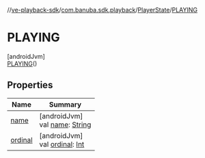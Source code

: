 //[ve-playback-sdk](../../../../index.md)/[com.banuba.sdk.playback](../../index.md)/[PlayerState](../index.md)/[PLAYING](index.md)

# PLAYING

[androidJvm]\
[PLAYING](index.md)()

## Properties

| Name | Summary |
|---|---|
| [name](../../../com.banuba.sdk.playback.internal.avplayer.audio/-a-v-player-audio-output-type/-a-u-d-i-o_-t-r-a-c-k/index.md#-372974862%2FProperties%2F1203721431) | [androidJvm]<br>val [name](../../../com.banuba.sdk.playback.internal.avplayer.audio/-a-v-player-audio-output-type/-a-u-d-i-o_-t-r-a-c-k/index.md#-372974862%2FProperties%2F1203721431): [String](https://kotlinlang.org/api/latest/jvm/stdlib/kotlin/-string/index.html) |
| [ordinal](../../../com.banuba.sdk.playback.internal.avplayer.audio/-a-v-player-audio-output-type/-a-u-d-i-o_-t-r-a-c-k/index.md#-739389684%2FProperties%2F1203721431) | [androidJvm]<br>val [ordinal](../../../com.banuba.sdk.playback.internal.avplayer.audio/-a-v-player-audio-output-type/-a-u-d-i-o_-t-r-a-c-k/index.md#-739389684%2FProperties%2F1203721431): [Int](https://kotlinlang.org/api/latest/jvm/stdlib/kotlin/-int/index.html) |
